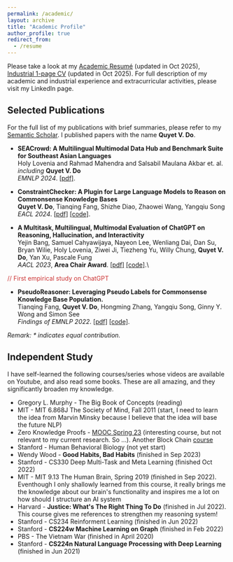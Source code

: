```yaml
---
permalink: /academic/
layout: archive
title: "Academic Profile"
author_profile: true
redirect_from:
  - /resume
---
```


Please take a look at my [Academic Resumé](https://drive.google.com/file/d/1eju1ri1dniuO0W66DYmKJNEgQStRtaus/view?usp=sharing) (updated in Oct 2025), [Industrial 1-page CV](https://drive.google.com/file/d/1kLi7PlAOn9ZNjjdrFy_uTepfEBgMonxt/view?usp=sharing) (updated in Oct 2025). For full description of my academic and industrial experience and extracurricular activities, please visit my LinkedIn page.
<!-- my [UG Transcript](https://dovanquyet.github.io/files/HKUST_Transcript.pdf). -->
<!-- [my SoP](https://dovanquyet.github.io/files/SoP_Quyet_general.pdf) (which I consider as my predoctoral research statement) -->


## Selected Publications

For the full list of my publications with brief summaries, please refer to my [Semantic Scholar](https://www.semanticscholar.org/author/Quyet-V.-Do/2187874252). I published papers with the name **Quyet V. Do**.

- **SEACrowd: A Multilingual Multimodal Data Hub and Benchmark Suite for Southeast Asian Languages**\
Holy Lovenia and Rahmad Mahendra and Salsabil Maulana Akbar et. al. *including* **Quyet V. Do**\
*EMNLP 2024*. [\[pdf\]](https://arxiv.org/abs/2406.10118).

- **ConstraintChecker: A Plugin for Large Language Models to Reason on Commonsense Knowledge Bases**\
**Quyet V. Do**, Tianqing Fang, Shizhe Diao, Zhaowei Wang, Yangqiu Song\
*EACL 2024*. [\[pdf\]](https://arxiv.org/abs/2401.14003) [\[code\]](https://github.com/HKUST-KnowComp/ConstraintChecker).

- **A Multitask, Multilingual, Multimodal Evaluation of ChatGPT on Reasoning, Hallucination, and Interactivity**\
Yejin Bang, Samuel Cahyawijaya, Nayeon Lee, Wenliang Dai, Dan Su, Bryan Wilie, Holy Lovenia, Ziwei Ji, Tiezheng Yu, Willy Chung, **Quyet V. Do**, Yan Xu, Pascale Fung\
*AACL 2023*, **Area Chair Award**. [\[pdf\]](https://arxiv.org/abs/2302.04023) [\[code\]](https://github.com/HLTCHKUST/chatgpt-evaluation).\
<p style="color: #cc3333; ">// First empirical study on ChatGPT<p>

- **PseudoReasoner: Leveraging Pseudo Labels for Commonsense Knowledge Base Population.**\
Tianqing Fang, **Quyet V. Do**, Hongming Zhang, Yangqiu Song, Ginny Y. Wong and Simon See\
*Findings of EMNLP 2022*. [\[pdf\]](https://aclanthology.org/2022.findings-emnlp.246/) [\[code\]](https://github.com/HKUST-KnowComp/PseudoReasoner).

_Remark: \* indicates equal contribution._


## Independent Study

I have self-learned the following courses/series whose videos are available on Youtube, and also read some books. These are all amazing, and they significantly broaden my knowledge.

- Gregory L. Murphy - The Big Book of Concepts (reading)
- MIT - MIT 6.868J The Society of Mind, Fall 2011 (start, I need to learn the idea from Marvin Minsky because I believe that the idea will base the future NLP)
- Zero Knowledge Proofs - [MOOC Spring 23](https://zk-learning.org/) (interesting course, but not relevant to my current research. So ...). Another Block Chain [course](https://timroughgarden.github.io/fob21)
- Stanford - Human Behavioral Biology (not yet start)
- Wendy Wood - **Good Habits, Bad Habits** (finished in Sep 2023)
- Stanford - CS330 Deep Multi-Task and Meta Learning (finished Oct 2022)
- MIT - MIT 9.13 The Human Brain, Spring 2019 (finished in Sep 2022). Eventhough I only shallowly learned from this course, it really brings me the knowledge about our brain's functionality and inspires me a lot on how should I structure an AI system
- Harvard - **Justice: What's The Right Thing To Do** (finished in Jul 2022). This course gives me references to strengthen my reasoning system!
- Stanford - CS234 Reinforment Learning (finished in Jun 2022)
- Stanford - **CS224w Machine Learning on Graph** (finished in Feb 2022)
- PBS - The Vietnam War (finished in April 2020)
- Stanford - **CS224n Natural Language Processing with Deep Learning** (finished in Jun 2021)

